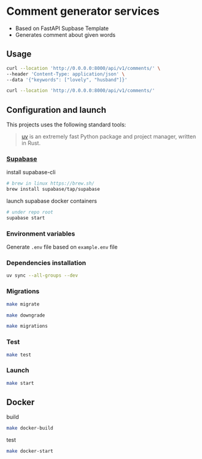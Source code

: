 # Comment generator services

- Based on FastAPI Supbase Template
- Generates comment about given words

## Usage

```bash
curl --location 'http://0.0.0.0:8000/api/v1/comments/' \
--header 'Content-Type: application/json' \
--data '{"keywords": ["lovely", "husband"]}'
```

```bash
curl --location 'http://0.0.0.0:8000/api/v1/comments/'
```

## Configuration and launch

This projects uses the following standard tools:
> [uv](https://github.com/astral-sh/uv) is an extremely fast Python package and project manager, written in Rust.

### [Supabase](https://supabase.com/docs/guides/local-development/cli/getting-started?queryGroups=platform&platform=linux&queryGroups=access-method&access-method=postgres)

install supabase-cli

```bash
# brew in linux https://brew.sh/
brew install supabase/tap/supabase
```

launch supabase docker containers

```bash
# under repo root
supabase start
```

### Environment variables

Generate `.env` file based on `example.env` file

### Dependencies installation

```bash
uv sync --all-groups --dev
```

### Migrations

```bash
make migrate
```

```bash
make downgrade
```

```bash
make migrations
```

### Test

```bash
make test
```

### Launch

```bash
make start
```

## Docker

build

```bash
make docker-build
```

test

```bash
make docker-start
```
